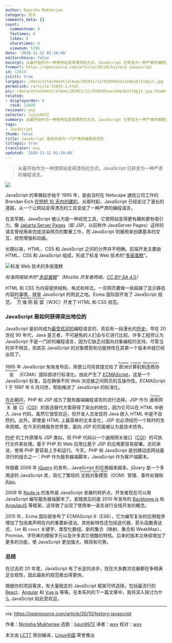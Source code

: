 ```yaml
---
author: Nimisha Mukherjee
category: 观点
comments_data: []
count:
  commentnum: 0
  favtimes: 0
  likes: 0
  sharetimes: 0
  viewnum: 5196
date: '2020-11-12 01:10:40'
editorchoice: false
excerpt: 从最开始作为一种使网站变得漂亮的方式，JavaScript 已转变为一种严肃的编程语言。
fromurl: https://opensource.com/article/20/10/history-javascript
id: 12813
islctt: true
largepic: /data/attachment/album/202011/12/010945vezib4p1b1ti6pjt.jpg
permalink: /article-12813-1.html
pic: /data/attachment/album/202011/12/010945vezib4p1b1ti6pjt.jpg.thumb.jpg
related:
- displayorder: 0
  raid: 12830
reviewer: wxy
selector: lujun9972
summary: 从最开始作为一种使网站变得漂亮的方式，JavaScript 已转变为一种严肃的编程语言。
tags:
- JavaScript
thumb: false
title: JavaScript 是如何成为一门严肃的编程语言的
titlepic: true
translator: wxy
updated: '2020-11-12 01:10:40'
---
```



> 
> 从最开始作为一种使网站变得漂亮的方式，JavaScript 已转变为一种严肃的编程语言。
> 
> 
> 


![](/data/attachment/album/202011/12/010945vezib4p1b1ti6pjt.jpg)


JavaScript 的卑微起步始于 1995 年，是由当时在 Netscape 通信公司工作的 Brendan Eich [在短短 10 天内创建的](https://en.wikipedia.org/wiki/JavaScript)。从那时起，JavaScript 已经走过了漫长的道路，从一个让网站变得漂亮的工具变成了一种严肃的编程语言。


在其早期，JavaScript 被认为是一种视觉工具，它使网站变得更有趣和更有吸引力。像 [Jakarta Server Pages](https://en.wikipedia.org/wiki/Jakarta_Server_Pages)（即 JSP，以前称作 JavaServer Pages）这样的语言曾经用来完成渲染网页的繁重工作，而 JavaScript 则被用来创建基本的交互、视觉增强和动画。


长期以来，HTML、CSS 和 JavaScript 之间的分界并不明确。前端开发主要由 HTML、CSS 和 JavaScript 组成，形成了标准 Web 技术的“[多层蛋糕](https://developer.mozilla.org/en-US/docs/Learn/JavaScript/First_steps/What_is_JavaScript)”。


![标准 Web 技术的多层蛋糕](/data/attachment/album/202011/12/011044zaggygpwldcynwfa.png "Layer cake of standard web technologies")


*标准网络技术的“[多层蛋糕](https://developer.mozilla.org/en-US/docs/Learn/JavaScript/First_steps/What_is_JavaScript)”（Mozilla 开发者网络，[CC BY-SA 4.0](https://creativecommons.org/licenses/by-sa/4.0/)）*


HTML 和 CSS 为内容提供结构、格式和样式。一旦网页要做一些超越了显示静态内容的事情，就是 JavaScript 的用武之地。Ecma 国际部开发了 JavaScript 规范，<ruby> 万维网联盟 <rt>  World Wide Web Consortium </rt></ruby>（W3C）开发了 HTML 和 CSS 规范。


### JavaScript 是如何获得突出地位的


JavaScript 是如何成为[最受欢迎的](https://octoverse.github.com/)编程语言的，背后有一段漫长的[历史](https://blog.logrocket.com/history-of-frontend-frameworks/)。早在 20 世纪 90 年代，Java 是王者，不可避免的人们会与它进行比较。许多工程师认为 JavaScript 不是一门好的编程语言，因为它缺乏对面向对象编程的支持。尽管当时并不明显，但其实 JavaScript 的对象模型和功能特性在其第一个版本中就已经出现了。


1995 年 JavaScript 匆匆发布后，网景公司将其提交给了<ruby> 欧洲计算机制造商协会 <rt>  European Computer Manufacturers Association </rt></ruby>（ECMA）国际部进行标准化。由此产生了 [ECMAScript](https://en.wikipedia.org/wiki/ECMAScript)，这是一个 JavaScript 标准，旨在确保不同 Web 浏览器之间网页的互操作性。ECMAScript 1 于 1997 年 6 月问世，帮助推进了 JavaScript 的标准化。


在此期间，PHP 和 JSP 成为了服务器端编程语言的流行选择。JSP 作为<ruby> 通用网关接口 <rt>  Common Gateway Interface </rt></ruby>（[CGI](https://en.wikipedia.org/wiki/Common_Gateway_Interface)）的首选替代方案获得了突出的地位，因为它可以在 HTML 中嵌入 Java 代码。虽然它很受欢迎，但开发人员发现将 Java 嵌入 HTML 中是不自然的。此外，即使是 HTML 上最简单的文本变化，JSP 也必须经历一个耗时的生命周期。在今天的微服务世界里，面向 JSP 的页面被认为是技术债务。


[PHP](https://en.wikipedia.org/wiki/PHP#:~:text=PHP%20development%20began%20in%201994,Interpreter%22%20or%20PHP%2FFI.) 的工作原理与 JSP 类似，但 PHP 代码以一个通用网关接口（[CGI](https://en.wikipedia.org/wiki/Common_Gateway_Interface)）的可执行文件来处理。基于 PHP 的 Web 应用比基于 JSP 的应用更容易部署。总的来说，使用 PHP 更容易上手和运行。今天，PHP 和 JavaScript 是创建动态网站最流行的组合之一：PHP 作为服务器端脚本，JavaScript 作为客户端脚本。


伴随着 2006 年 [jQuery](https://en.wikipedia.org/wiki/JQuery) 的发布，JavaScript 的应用越来越多。jQuery 是一个多用途的 JavaScript 库，简化了繁琐的<ruby> 文档对象模型 <rt>  Document Object Model </rt></ruby>（DOM）管理、事件处理和 [Ajax](https://en.wikipedia.org/wiki/Ajax_(programming))。


2009 年 [Node.js](https://en.wikipedia.org/wiki/Node.js) 的发布是 JavaScript 发展的转折点。开发者现在可以用 JavaScript 编写服务器端脚本了。紧随其后的是 2010 年发布的 [Backbone.js](https://en.wikipedia.org/wiki/Backbone.js) 和 [AngularJS](https://en.wikipedia.org/wiki/AngularJS) 等框架。这导致了出现了使用单一语言进行全栈开发的概念。


2015 年，Ecma 国际部发布了 ECMAScript 6（ES6），它为编写复杂的应用程序增加了包括类声明在内的重要新语法。其他新特性还包括迭代器、箭头函数表达式、`let` 和 `const` 关键字、类型化数组、新的集合（映射、集合和 WeakMap）、Promise、字符串的模板字元以及许多其它很酷的特性。后来的版本又继续增加了更多的功能，使 JavaScript 更加强大、精简和可靠。


### 总结


在过去的 20 年里，JavaScript 有了长足的进步。现在大多数浏览器都在争相满足合规性，因此最新的规范推出得更快。


根据你的项目需求，有大量稳定的 JavaScript 框架可供选择，包括最流行的 [React](https://reactjs.org/)、[Angular](https://angular.io/) 和 [Vue.js](https://vuejs.org/) 等等。在本系列的下一篇文章中，我将深入探讨为什么 JavaScript 如此受欢迎。




---


via: <https://opensource.com/article/20/10/history-javascript>


作者：[Nimisha Mukherjee](https://opensource.com/users/nimisha) 选题：[lujun9972](https://github.com/lujun9972) 译者：[wxy](https://github.com/wxy) 校对：[wxy](https://github.com/wxy)


本文由 [LCTT](https://github.com/LCTT/TranslateProject) 原创编译，[Linux中国](https://linux.cn/) 荣誉推出